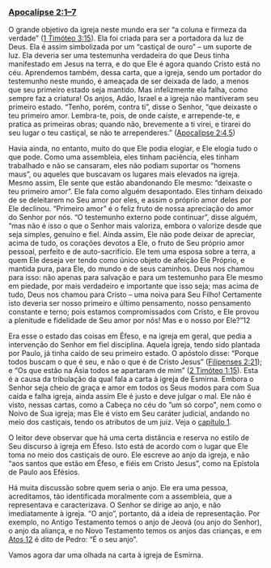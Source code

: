 ### [Apocalípse 2:1–7](http://bibliaonline.com.br/acf/ap/2/1-7) 

O grande objetivo da igreja neste mundo era ser “a coluna e firmeza da verdade” ([1 Timóteo 3:15](http://bibliaonline.com.br/acf/1tm/3/15)). Ela foi criada para ser a portadora da luz de Deus. Ela é assim simbolizada por um “castiçal de ouro” – um suporte de luz. Ela deveria ser uma testemunha verdadeira do que Deus tinha manifestado em Jesus na terra, e do que Ele é agora quando Cristo está no céu. Aprendemos também, dessa carta, que a igreja, sendo um portador do testemunho neste mundo, é ameaçada de ser deixada de lado, a menos que seu primeiro estado seja mantido. Mas infelizmente ela falha, como sempre faz a criatura! Os anjos, Adão, Israel e a igreja não mantiveram seu primeiro estado. “Tenho, porém, contra ti”, disse o Senhor, “que deixaste o teu primeiro amor. Lembra-te, pois, de onde caíste, e arrepende-te, e pratica as primeiras obras; quando não, brevemente a ti virei, e tirarei do seu lugar o teu castiçal, se não te arrependeres.” ([Apocalipse 2:4,5](http://bibliaonline.com.br/acf/ap/2/4,5))

Havia ainda, no entanto, muito do que Ele podia elogiar, e Ele elogia tudo o que pode. Como uma assembleia, eles tinham paciência, eles tinham trabalhado e não se cansaram, eles não podiam suportar os “homens maus”, ou aqueles que buscavam os lugares mais elevados na igreja. Mesmo assim, Ele sente que estão abandonando Ele mesmo: “deixaste o teu primeiro amor”. Ele fala como alguém desapontado. Eles tinham deixado de se deleitarem no Seu amor por eles, e assim o próprio amor deles por Ele declinou. “Primeiro amor” é o feliz fruto de nossa apreciação do amor do Senhor por nós. “O testemunho externo pode continuar”, disse alguém, “mas não é isso o que o Senhor mais valoriza, embora o valorize desde que seja simples, genuíno e fiel. Ainda assim, Ele não pode deixar de apreciar, acima de tudo, os corações devotos a Ele, o fruto de Seu próprio amor pessoal, perfeito e de auto-sacrifício. Ele tem uma esposa sobre a terra, a quem Ele deseja ver tendo como único objeto de afeição Ele Próprio, e mantida pura, para Ele, do mundo e de seus caminhos. Deus nos chamou para isso: não apenas para salvação e para um testemunho para Ele mesmo em piedade, por mais verdadeiro e importante que isso seja; mas acima de tudo, Deus nos chamou para Cristo – uma noiva para Seu Filho! Certamente isto deveria ser nosso primeiro e último pensamento, nosso pensamento constante e terno; pois estamos compromissados com Cristo, e Ele provou a plenitude e fidelidade de Seu amor por nós! Mas e o nosso por Ele?”12

Era esse o estado das coisas em Éfeso, e na igreja em geral, que pedia a intervenção do Senhor em fiel disciplina. Aquela igreja, tendo sido plantada por Paulo, já tinha caído de seu primeiro estado. O apóstolo disse: “Porque todos buscam o que é seu, e não o que é de Cristo Jesus” ([Filipenses 2:21](http://bibliaonline.com.br/acf/fp/2/21)); e “Os que estão na Ásia todos se apartaram de mim” ([2 Timóteo 1:15](http://bibliaonline.com.br/acf/2tm/1/15)). Esta é a causa da tribulação da qual fala a carta à igreja de Esmirna. Embora o Senhor seja cheio de graça e amor em todos os Seus modos para com Sua caída e falha igreja, ainda assim Ele é justo e deve julgar o mal. Ele não é visto, nessas cartas, como a Cabeça no céu do ”um só corpo&quot;, nem como o Noivo de Sua igreja; mas Ele é visto em Seu caráter judicial, andando no meio dos castiçais, tendo os atributos de um juiz. Veja o [capítulo 1](http://bibliaonline.com.br/acf/ap/1).

O leitor deve observar que há uma certa distância e reserva no estilo de Seu discurso à igreja em Éfeso. Isto está de acordo com o lugar que Ele toma no meio dos castiçais de ouro. Ele escreve ao anjo da igreja, e não “aos santos que estão em Éfeso, e fiéis em Cristo Jesus”, como na Epístola de Paulo aos Efésios.

Há muita discussão sobre quem seria o anjo. Ele era uma pessoa, acreditamos, tão identificada moralmente com a assembleia, que a representava e caracterizava. O Senhor se dirige ao anjo, e não imediatamente à igreja. “O anjo”, portanto, dá a ideia de representação. Por exemplo, no Antigo Testamento temos o anjo de Jeová (ou anjo do Senhor), o anjo da aliança, e no Novo Testamento temos os anjos das crianças, e em [Atos 12](http://bibliaonline.com.br/acf/atos/12) é dito de Pedro: “É o seu anjo”.

Vamos agora dar uma olhada na carta à igreja de Esmirna.